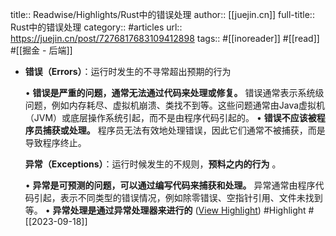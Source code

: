 title:: Readwise/Highlights/Rust中的错误处理
author:: [[juejin.cn]]
full-title:: Rust中的错误处理
category:: #articles
url:: https://juejin.cn/post/7276817683109412898
tags:: #[[inoreader]] #[[read]] #[[掘金 - 后端]]

- **错误（Errors）**：运行时发生的不寻常超出预期的行为
  
  •   **错误是严重的问题，通常无法通过代码来处理或修复。** 错误通常表示系统级问题，例如内存耗尽、虚拟机崩溃、类找不到等。这些问题通常由Java虚拟机（JVM）或底层操作系统引起，而不是由程序代码引起的。
  •   **错误不应该被程序员捕获或处理。** 程序员无法有效地处理错误，因此它们通常不被捕获，而是导致程序终止。
  
  **异常（Exceptions）**：运行时候发生的不规则，**预料之内的行为** 。
  
  •   **异常是可预测的问题，可以通过编写代码来捕获和处理。** 异常通常由程序代码引起，表示不同类型的错误情况，例如除零错误、空指针引用、文件未找到等。
  •   **异常处理是通过异常处理器来进行的** ([View Highlight](https://read.readwise.io/read/01hak32snb8jasnwmtt37brqn5)) #Highlight #[[2023-09-18]]